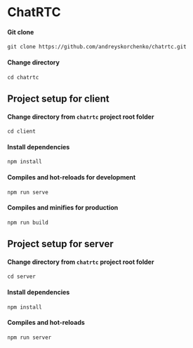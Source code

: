 # ChatRTC

#### Git clone

```
git clone https://github.com/andreyskorchenko/chatrtc.git
```

#### Change directory

```
cd chatrtc
```

## Project setup for client
#### Change directory from `chatrtc` project root folder

```
cd client
```

#### Install dependencies

```
npm install
```

#### Compiles and hot-reloads for development

```
npm run serve
```

#### Compiles and minifies for production

```
npm run build
```

## Project setup for server
#### Change directory from `chatrtc` project root folder

```
cd server
```

#### Install dependencies

```
npm install
```

#### Compiles and hot-reloads

```
npm run server
```
